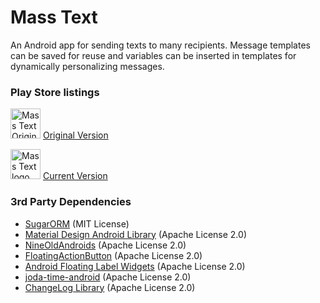 # Mass Text
An Android app for sending texts to many recipients. Message templates can be saved for reuse and variables can be inserted in templates for dynamically personalizing messages.

### Play Store listings
<img src="https://lh4.ggpht.com/iix3tDNVAs67Obc5nEAdT002WC3aArrJfLGGfwC7fg1Vx2RxvEc9Micp3_ukjx36uoM" width="48" title="Mass Text Original logo"> [Original Version](https://play.google.com/store/apps/details?id=com.dallinc.masstexter)

<img src="https://github.com/dallinski/MassText/blob/develop/app/src/main/ic_launcher-web.png" width="48" title="Mass Text logo"> [Current Version](https://play.google.com/store/apps/details?id=com.dallinc.masstext)

### 3rd Party Dependencies
 - [SugarORM](https://github.com/satyan/sugar) (MIT License)
 - [Material Design Android Library](https://github.com/navasmdc/MaterialDesignLibrary) (Apache License 2.0)
 - [NineOldAndroids](https://github.com/JakeWharton/NineOldAndroids) (Apache License 2.0)
 - [FloatingActionButton](https://github.com/futuresimple/android-floating-action-button) (Apache License 2.0)
 - [Android Floating Label Widgets](https://github.com/marvinlabs/android-floatinglabel-widgets) (Apache License 2.0)
 - [joda-time-android](https://github.com/dlew/joda-time-android) (Apache License 2.0)
 - [ChangeLog Library](https://github.com/gabrielemariotti/changeloglib) (Apache License 2.0)
